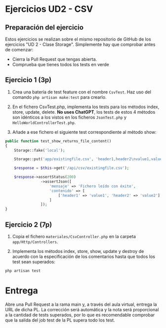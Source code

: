# Ejercicios UD2 - CSV

## Preparación del ejercicio

Estos ejercicios se realizan sobre el mismo repositorio de GitHub de los ejercicios "UD 2 - Clase Storage". Simplemente hay que comprobar antes de comenzar:

- Cierra la Pull Request que tengas abierta.
- Comprueba que tienes todos los tests en verde


## Ejercicio 1 (3p)

1. Crea una batería de test feature con el nombre `CsvTest`. Haz uso del comando `php artisan make:test` para crearlo.

2. En el fichero CsvTest.php, implementa los tests para los métodos index, store, update, delete. **No uses ChatGPT**, los tests de estos 4 métodos son idénticos a los vistos en los ficheros `JsonTest.php` y `HelloWorldControllerTest.php`.

3. Añade a ese fichero el siguiente test correspondiente al método show:

```php
public function test_show_returns_file_content()
{
    Storage::fake('local');

    Storage::put('app/existingfile.csv', 'header1,header2\nvalue1,value2');

    $response = $this->get('/api/csv/existingfile.csv');

    $response->assertStatus(200)
                ->assertJson([
                    'mensaje' => 'Fichero leído con éxito',
                    'contenido' => [
                        ['header1' => 'value1', 'header2' => 'value2']
                    ]
                ]);
}
```


## Ejercicio 2 (7p)

1. Copia el fichero `materiales/CsvController.php` en la carpeta `app/Http/Controllers`.

2. Implementa los métodos index, store, show, update y destroy de acuerdo con la especificación de los comentarios hasta que todos los test sean superados:

```bash
php artisan test
```

# Entrega

Abre una Pull Request a la rama main y, a través del aula virtual, entrega la URL de dicha PL. La corrección será automática y la nota será proporcional a la cantidad de tests superados, por lo que es recomendable comprobar que la salida del job test de la PL supera todo los test.